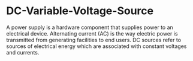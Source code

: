 # DC-Variable-Voltage-Source
A power supply is a hardware component that supplies power to an electrical device. Alternating current (AC) is the way electric power is transmitted from generating facilities to end users. DC sources refer to sources of electrical energy which are associated with constant voltages and currents. 
